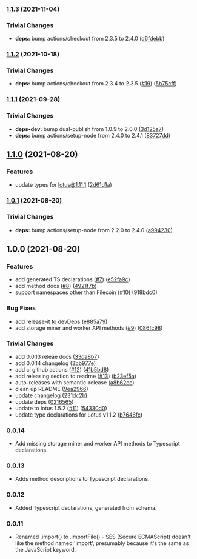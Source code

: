 ### [1.1.3](https://github.com/filecoin-shipyard/js-lotus-client-rpc/compare/v1.1.2...v1.1.3) (2021-11-04)


### Trivial Changes

* **deps:** bump actions/checkout from 2.3.5 to 2.4.0 ([d6fdebb](https://github.com/filecoin-shipyard/js-lotus-client-rpc/commit/d6fdebb731a0ce0cf116d883967ed1e4935cbe39))

### [1.1.2](https://github.com/filecoin-shipyard/js-lotus-client-rpc/compare/v1.1.1...v1.1.2) (2021-10-18)


### Trivial Changes

* **deps:** bump actions/checkout from 2.3.4 to 2.3.5 ([#19](https://github.com/filecoin-shipyard/js-lotus-client-rpc/issues/19)) ([5b75cff](https://github.com/filecoin-shipyard/js-lotus-client-rpc/commit/5b75cff88f9e5d74941dfee8714b8ecd976054a8))

### [1.1.1](https://github.com/filecoin-shipyard/js-lotus-client-rpc/compare/v1.1.0...v1.1.1) (2021-09-28)


### Trivial Changes

* **deps-dev:** bump dual-publish from 1.0.9 to 2.0.0 ([3d125a7](https://github.com/filecoin-shipyard/js-lotus-client-rpc/commit/3d125a74fa66bcaf4475920f2882bdb7e8926c39))
* **deps:** bump actions/setup-node from 2.4.0 to 2.4.1 ([83727dd](https://github.com/filecoin-shipyard/js-lotus-client-rpc/commit/83727ddbf1ae49428fc6268808a6a3d66a00e851))

## [1.1.0](https://github.com/filecoin-shipyard/js-lotus-client-rpc/compare/v1.0.1...v1.1.0) (2021-08-20)


### Features

* update types for lotus@1.11.1 ([2d61d1a](https://github.com/filecoin-shipyard/js-lotus-client-rpc/commit/2d61d1a2bee1a330ab8f3da68f03b6b291a1bb55))

### [1.0.1](https://github.com/filecoin-shipyard/js-lotus-client-rpc/compare/v1.0.0...v1.0.1) (2021-08-20)


### Trivial Changes

* **deps:** bump actions/setup-node from 2.2.0 to 2.4.0 ([a994230](https://github.com/filecoin-shipyard/js-lotus-client-rpc/commit/a9942302bbb1e10b0d976dd511f907006b9eb6ff))

## 1.0.0 (2021-08-20)


### Features

* add generated TS declarations ([#7](https://github.com/filecoin-shipyard/js-lotus-client-rpc/issues/7)) ([e52fa9c](https://github.com/filecoin-shipyard/js-lotus-client-rpc/commit/e52fa9cdf76edcf6e148f4a4316fabb8f37a51c4))
* add method docs ([#8](https://github.com/filecoin-shipyard/js-lotus-client-rpc/issues/8)) ([4921f7b](https://github.com/filecoin-shipyard/js-lotus-client-rpc/commit/4921f7bc90fe3938baadec273161821eb51d8f8a))
* support namespaces other than Filecoin ([#10](https://github.com/filecoin-shipyard/js-lotus-client-rpc/issues/10)) ([918bdc0](https://github.com/filecoin-shipyard/js-lotus-client-rpc/commit/918bdc081a64b35e4ebe910c35eac5fd574e8b90))


### Bug Fixes

* add release-it to devDeps ([e885a79](https://github.com/filecoin-shipyard/js-lotus-client-rpc/commit/e885a79eae25a90d7a1b0eeb61ab7746da2507a4))
* add storage miner and worker API methods ([#9](https://github.com/filecoin-shipyard/js-lotus-client-rpc/issues/9)) ([086fc98](https://github.com/filecoin-shipyard/js-lotus-client-rpc/commit/086fc98c5200de287cf91973aae02ce7de686a42))


### Trivial Changes

* add 0.0.13 releae docs ([33da8b7](https://github.com/filecoin-shipyard/js-lotus-client-rpc/commit/33da8b7e7b4df949e3ae676e505136d42eecc797))
* add 0.0.14 changelog ([3bb977e](https://github.com/filecoin-shipyard/js-lotus-client-rpc/commit/3bb977e8ce239aaad52bde274d293cb0a09e9e4e))
* add ci github actions ([#12](https://github.com/filecoin-shipyard/js-lotus-client-rpc/issues/12)) ([41b5bd8](https://github.com/filecoin-shipyard/js-lotus-client-rpc/commit/41b5bd81a25c1dbb1d408675ab7b908fab5c7c98))
* add releasing section to readme ([#13](https://github.com/filecoin-shipyard/js-lotus-client-rpc/issues/13)) ([b23ef5a](https://github.com/filecoin-shipyard/js-lotus-client-rpc/commit/b23ef5a1a08ea220daecc02d61bb1272259a9908))
* auto-releases with semantic-release ([a8b62ce](https://github.com/filecoin-shipyard/js-lotus-client-rpc/commit/a8b62cea2f30b50e4d8801e1bbbc75b6fec524ec))
* clean up README ([9ea2966](https://github.com/filecoin-shipyard/js-lotus-client-rpc/commit/9ea296628d8d90736fcf10f9c695b1c17954bb1c))
* update changelog ([231dc2b](https://github.com/filecoin-shipyard/js-lotus-client-rpc/commit/231dc2b9460cd1cdfbf46ad40e246554d164c978))
* update deps ([0216565](https://github.com/filecoin-shipyard/js-lotus-client-rpc/commit/021656564f7c829a8c3d36b98738d5c51e5220da))
* update to lotus 1.5.2 ([#11](https://github.com/filecoin-shipyard/js-lotus-client-rpc/issues/11)) ([54330d0](https://github.com/filecoin-shipyard/js-lotus-client-rpc/commit/54330d03969badaf5eb38fc5571a2129e28610bf))
* update type declarations for Lotus v1.1.2 ([b7646fc](https://github.com/filecoin-shipyard/js-lotus-client-rpc/commit/b7646fc8700376ed0c94c28073b419ba19630106))

### 0.0.14

* Add missing storage miner and worker API methods to Typescript declarations.

### 0.0.13

* Adds method descriptions to Typescript declarations.

### 0.0.12

* Added Typescript declarations, generated from schema.

### 0.0.11

* Renamed .import() to .importFile() - SES (Secure ECMAScript) doesn't
  like the method named 'import', presumably because it's the same as
  the JavaScript keyword.

